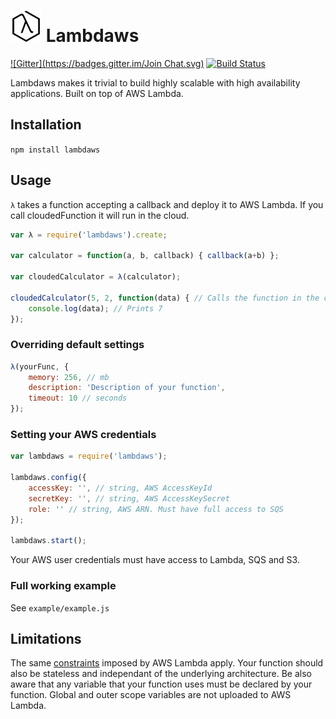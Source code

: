 ![logo](./logo50x50.png) Lambdaws
====================================

[![Gitter](https://badges.gitter.im/Join Chat.svg)](https://gitter.im/mentum/lambdaws?utm_source=badge&utm_medium=badge&utm_campaign=pr-badge&utm_content=badge) [![Build Status](https://img.shields.io/travis/mentum/lambdaws.svg?style=flat)](https://travis-ci.org/mentum/lambdaws)

Lambdaws makes it trivial to build highly scalable with high availability applications. Built on top of AWS Lambda.

## Installation

```npm install lambdaws```

## Usage

```λ``` takes a function accepting a callback and deploy it to AWS Lambda. If you call cloudedFunction it will run in the cloud.

```js
var λ = require('lambdaws').create;

var calculator = function(a, b, callback) { callback(a+b) };

var cloudedCalculator = λ(calculator);

cloudedCalculator(5, 2, function(data) { // Calls the function in the cloud, it doesn't run locally
	console.log(data); // Prints 7
});
```

### Overriding default settings

```js
λ(yourFunc, {
	memory: 256, // mb
	description: 'Description of your function',
	timeout: 10 // seconds
});
```

### Setting your AWS credentials

```js
var lambdaws = require('lambdaws');

lambdaws.config({
	accessKey: '', // string, AWS AccessKeyId
	secretKey: '', // string, AWS AccessKeySecret
	role: '' // string, AWS ARN. Must have full access to SQS
});

lambdaws.start();
```

Your AWS user credentials must have access to Lambda, SQS and S3.

### Full working example

See ```example/example.js```

## Limitations

The same [constraints](http://docs.aws.amazon.com/lambda/latest/dg/limits.html) imposed by AWS Lambda apply. Your function should also be stateless and independant of the underlying architecture. Be also aware that any variable that your function uses must be declared by your function. Global and outer scope variables are not uploaded to AWS Lambda.
